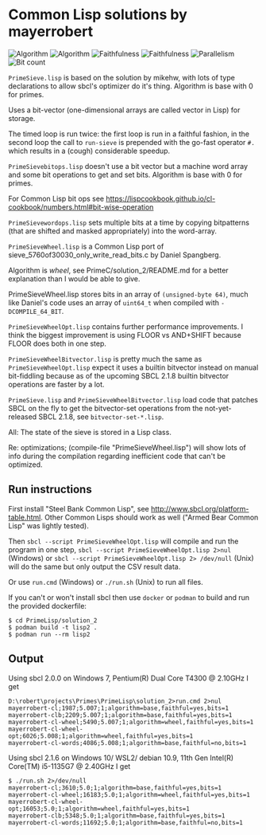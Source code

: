 # Common Lisp solutions by mayerrobert

![Algorithm](https://img.shields.io/badge/Algorithm-base-green)
![Algorithm](https://img.shields.io/badge/Algorithm-wheel-yellowgreen)
![Faithfulness](https://img.shields.io/badge/Faithful-yes-green)
![Faithfulness](https://img.shields.io/badge/Faithful-no-yellowgreen)
![Parallelism](https://img.shields.io/badge/Parallel-no-green)
![Bit count](https://img.shields.io/badge/Bits-1-green)

`PrimeSieve.lisp` is based on the solution by mikehw,
with lots of type declarations to allow sbcl's optimizer do it's thing.
Algorithm is base with 0 for primes.

Uses a bit-vector (one-dimensional arrays are called vector in Lisp)
for storage.

The timed loop is run twice: the first loop is run in a faithful fashion,
in the second loop the call to `run-sieve` is prepended with the go-fast operator `#.`
which results in a (cough) considerable speedup.


`PrimeSievebitops.lisp` doesn't use a bit vector but a machine word array and some bit operations to get and set bits.
Algorithm is base with 0 for primes.

For Common Lisp bit ops see https://lispcookbook.github.io/cl-cookbook/numbers.html#bit-wise-operation


`PrimeSievewordops.lisp` sets multiple bits at a time by copying bitpatterns (that are shifted and masked appropriately)
into the word-array.


`PrimeSieveWheel.lisp` is a Common Lisp port of sieve_5760of30030_only_write_read_bits.c
by Daniel Spangberg.

Algorithm is _wheel_, see PrimeC/solution_2/README.md for a better explanation than I would be able to give.

PrimeSieveWheel.lisp stores bits in an array of `(unsigned-byte 64)`,
much like Daniel's code uses an array of `uint64_t` when compiled with `-DCOMPILE_64_BIT`.


`PrimeSieveWheelOpt.lisp` contains further performance improvements.
I think the biggest improvement is using FLOOR vs AND+SHIFT
because FLOOR does both in one step.


`PrimeSieveWheelBitvector.lisp` is pretty much the same as `PrimeSieveWheelOpt.lisp`
expect it uses a builtin bitvector instead on manual bit-fiddling
because as of the upcoming SBCL 2.1.8 builtin bitvector operations are faster by a lot.


`PrimeSieve.lisp` and `PrimeSieveWheelBitvector.lisp` load code that patches SBCL on the fly
to get the bitvector-set operations from the not-yet-released SBCL 2.1.8, see `bitvector-set-*.lisp`.


All: The state of the sieve is stored in a Lisp class.


Re: optimizations; (compile-file "PrimeSieveWheel.lisp") will show lots of info during the compilation
regarding inefficient code that can't be optimized.

## Run instructions

First install "Steel Bank Common Lisp", see http://www.sbcl.org/platform-table.html.
Other Common Lisps should work as well ("Armed Bear Common Lisp" was lightly tested).

Then
`sbcl --script PrimeSieveWheelOpt.lisp` will compile and run the program in one step,
`sbcl --script PrimeSieveWheelOpt.lisp 2>nul` (Windows) or
`sbcl --script PrimeSieveWheelOpt.lisp 2> /dev/null` (Unix)
will do the same but only output the CSV result data.

Or use `run.cmd` (Windows) or `./run.sh` (Unix) to run all files.

If you can't or won't install sbcl then use `docker` or `podman` to build and run the provided dockerfile:

    $ cd PrimeLisp/solution_2
    $ podman build -t lisp2 .
    $ podman run --rm lisp2

## Output

Using sbcl 2.0.0 on Windows 7, Pentium(R) Dual Core T4300 @ 2.10GHz I get

    D:\robert\projects\Primes\PrimeLisp\solution_2>run.cmd 2>nul
    mayerrobert-cl;1987;5.007;1;algorithm=base,faithful=yes,bits=1
    mayerrobert-clb;2209;5.007;1;algorithm=base,faithful=yes,bits=1
    mayerrobert-cl-wheel;5490;5.007;1;algorithm=wheel,faithful=yes,bits=1
    mayerrobert-cl-wheel-opt;6026;5.008;1;algorithm=wheel,faithful=yes,bits=1
    mayerrobert-cl-words;4086;5.008;1;algorithm=base,faithful=no,bits=1

Using sbcl 2.1.6 on Windows 10/ WSL2/ debian 10.9, 11th Gen Intel(R) Core(TM) i5-1135G7 @ 2.40GHz I get

    $ ./run.sh 2>/dev/null
    mayerrobert-cl;3610;5.0;1;algorithm=base,faithful=yes,bits=1
    mayerrobert-cl-wheel;16183;5.0;1;algorithm=wheel,faithful=yes,bits=1
    mayerrobert-cl-wheel-opt;16053;5.0;1;algorithm=wheel,faithful=yes,bits=1
    mayerrobert-clb;5348;5.0;1;algorithm=base,faithful=yes,bits=1
    mayerrobert-cl-words;11692;5.0;1;algorithm=base,faithful=no,bits=1
